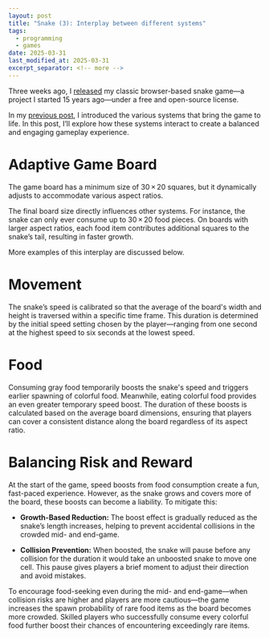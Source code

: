 ```yaml
---
layout: post
title: "Snake (3): Interplay between different systems"
tags:
  - programming
  - games
date: 2025-03-31
last_modified_at: 2025-03-31
excerpt_separator: <!-- more -->
---
```


Three weeks ago, I [released][2] my classic browser-based snake game—a project
I started 15 years ago—under a free and open-source license.

In my [previous post][1], I introduced the various systems that bring the game
to life. In this post, I’ll explore how these systems interact to create a balanced
and engaging gameplay experience.

<!-- more -->

# Adaptive Game Board

The game board has a minimum size of 30&thinsp;&times;&thinsp;20 squares, but
it dynamically adjusts to accommodate various aspect ratios.

The final board size directly influences other systems. For instance, the snake
can only ever consume up to 30&thinsp;&times;&thinsp;20 food pieces. On boards
with larger aspect ratios, each food item contributes additional squares to the
snake’s tail, resulting in faster growth.

More examples of this interplay are discussed below.

# Movement

The snake’s speed is calibrated so that the average of the board's width and
height is traversed within a specific time frame. This duration is determined
by the initial speed setting chosen by the player—ranging from one second at
the highest speed to six seconds at the lowest speed.

# Food

Consuming gray food temporarily boosts the snake's speed and triggers earlier
spawning of colorful food. Meanwhile, eating colorful food provides an even
greater temporary speed boost. The duration of these boosts is calculated based
on the average board dimensions, ensuring that players can cover a consistent
distance along the board regardless of its aspect ratio.

# Balancing Risk and Reward

At the start of the game, speed boosts from food consumption create a fun,
fast-paced experience. However, as the snake grows and covers more of the
board, these boosts can become a liability. To mitigate this:

- **Growth-Based Reduction:** The boost effect is gradually reduced as the
  snake’s length increases, helping to prevent accidental collisions in the
  crowded mid- and end-game.

- **Collision Prevention:** When boosted, the snake will pause before any
  collision for the duration it would take an unboosted snake to move one cell.
  This pause gives players a brief moment to adjust their direction and avoid
  mistakes.

To encourage food-seeking even during the mid- and end-game—when collision risks are higher and players are more cautious—the game increases the spawn probability of rare food items as the board becomes more crowded. Skilled players who successfully consume every colorful food further boost their chances of encountering exceedingly rare items.

 [1]: /Snake-2
 [2]: https://github.com/witiko/snake
